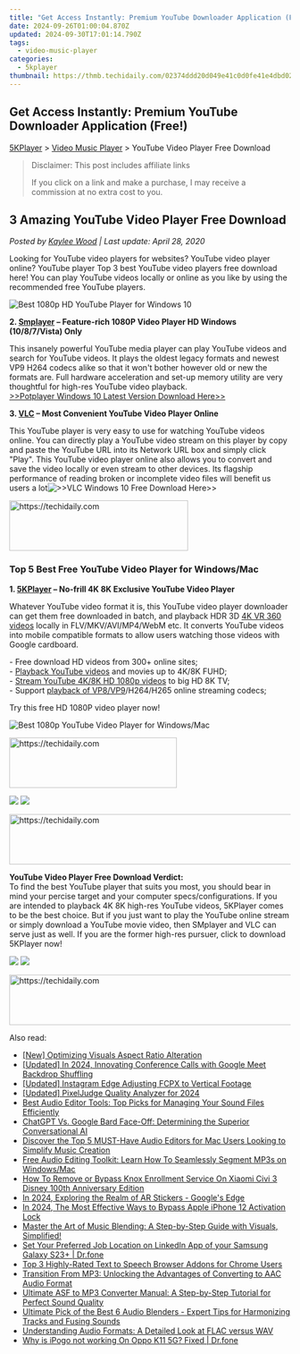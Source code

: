 ```yaml
---
title: "Get Access Instantly: Premium YouTube Downloader Application (Free!)"
date: 2024-09-26T01:00:04.870Z
updated: 2024-09-30T17:01:14.790Z
tags:
  - video-music-player
categories:
  - 5kplayer
thumbnail: https://thmb.techidaily.com/02374ddd20d049e41c0d0fe41e4dbd023d73e596f3add5f5b8f6d266eddb08ec.png
---
```


## Get Access Instantly: Premium YouTube Downloader Application (Free!)

[5KPlayer](https://tools.techidaily.com/5kplayer/products/) \> [Video Music Player](https://tools.techidaily.com/5kplayer/video-music-player/) \> YouTube Video Player Free Download

>  Disclaimer: This post includes affiliate links
>
>  If you click on a link and make a purchase, I may receive a commission at no extra cost to you.
>

## 3 Amazing YouTube Video Player Free Download

 _Posted by [Kaylee Wood](https://www.quora.com/profile/Amanda-Hu-21) | Last update: April 28, 2020_

Looking for YouTube video players for websites? YouTube video player online? YouTube player Top 3 best YouTube video players free download here! You can play YouTube videos locally or online as you like by using the recommended free YouTube players.

![Best 1080p HD YouTube Player for Windows 10](https://www.5kplayer.com/video-music-player/img/5kp-1080p-video-player-zjy-002.png) 

**2\. [Smplayer](http://smplayer.sourceforge.net/) – Feature-rich 1080P Video Player HD Windows (10/8/7/Vista) Only** 

This insanely powerful YouTube media player can play YouTube videos and search for YouTube videos. It plays the oldest legacy formats and newest VP9 H264 codecs alike so that it won't bother however old or new the formats are. Full hardware acceleration and set-up memory utility are very thoughtful for high-res YouTube video playback.  
[\>>Potplayer Windows 10 Latest Version Download Here>>](https://tools.techidaily.com/5kplayer/video-music-player/)

**3\. [VLC](http://www.videolan.org/vlc/index.html) – Most Convenient YouTube Video Player Online** 

This YouTube player is very easy to use for watching YouTube videos online. You can directly play a YouTube video stream on this player by copy and paste the YouTube URL into its Network URL box and simply click "Play". This YouTube video player online also allows you to convert and save the video locally or even stream to other devices. Its flagship performance of reading broken or incomplete video files will benefit us users a lot![\>>VLC Windows 10 Free Download Here>>](https://tools.techidaily.com/5kplayer/video-music-player/)

<!-- affiliate ads begin -->
<a href="https://wigfever.sjv.io/c/5597632/2014848/22899" target="_top" id="2014848">
  <img src="//a.impactradius-go.com/display-ad/22899-2014848" border="0" alt="https://techidaily.com" width="320" height="90"/>
</a>
<img height="0" width="0" src="https://wigfever.sjv.io/i/5597632/2014848/22899" style="position:absolute;visibility:hidden;" border="0" />
<!-- affiliate ads end -->

### Top 5 Best Free YouTube Video Player for Windows/Mac

**1\. [5KPlayer](https://tools.techidaily.com/5kplayer/products/) – No-frill 4K 8K Exclusive YouTube Video Player** 

Whatever YouTube video format it is, this YouTube video player downloader can get them free downloaded in batch, and playback HDR 3D [4K VR 360 videos](https://tools.techidaily.com/5kplayer/youtube-download/) locally in FLV/MKV/AVI/MP4/WebM etc. It converts YouTube videos into mobile compatible formats to allow users watching those videos with Google cardboard. 

\- Free download HD videos from 300+ online sites;  
\- [Playback YouTube videos](https://tools.techidaily.com/5kplayer/video-music-player/) and movies up to 4K/8K FUHD;  
\- [Stream YouTube 4K/8K HD 1080p videos](https://tools.techidaily.com/5kplayer/airplay/) to big HD 8K TV;  
\- Support [playback of VP8/VP9](https://tools.techidaily.com/5kplayer/video-music-player/)/H264/H265 online streaming codecs;

Try this free HD 1080P video player now!

![Best 1080p YouTube Video Player for Windows/Mac](https://www.5kplayer.com/video-music-player/img/youtube-0119-01.png) 

<!-- affiliate ads begin -->
<a href="https://aligracehair.sjv.io/c/5597632/1902304/19272" target="_top" id="1902304">
  <img src="//a.impactradius-go.com/display-ad/19272-1902304" border="0" alt="https://techidaily.com" width="300" height="90"/>
</a>
<img height="0" width="0" src="https://aligracehair.sjv.io/i/5597632/1902304/19272" style="position:absolute;visibility:hidden;" border="0" />
<!-- affiliate ads end -->

[![](https://www.5kplayer.com/video-music-player/../button/freedownwhitewin.png)](https://tools.techidaily.com/5kplayer/products/) [![](https://www.5kplayer.com/video-music-player/../button/freedownbackmac.png)](https://tools.techidaily.com/5kplayer/products/) 

<!-- affiliate ads begin -->
<a href="https://appsumo.8odi.net/c/5597632/2037475/7443" target="_top" id="2037475">
  <img src="//a.impactradius-go.com/display-ad/7443-2037475" border="0" alt="https://techidaily.com" width="728" height="90"/>
</a>
<img height="0" width="0" src="https://appsumo.8odi.net/i/5597632/2037475/7443" style="position:absolute;visibility:hidden;" border="0" />
<!-- affiliate ads end -->

**YouTube Video Player Free Download Verdict:**  
To find the best YouTube player that suits you most, you should bear in mind your percise target and your computer specs/configurations. If you are intended to playback 4K 8K high-res YouTube videos, 5KPlayer comes to be the best choice. But if you just want to play the YouTube online stream or simply download a YouTube movie video, then SMplayer and VLC can serve just as well. If you are the former high-res pursuer, click to download 5KPlayer now!

[![](https://www.5kplayer.com/video-music-player/../button/freedownwhitewin.png)](https://tools.techidaily.com/5kplayer/products/) [![](https://www.5kplayer.com/video-music-player/../button/freedownbackmac.png)](https://tools.techidaily.com/5kplayer/products/)

<!-- affiliate ads begin -->
<a href="https://ephamedtechinc.pxf.io/c/5597632/2137208/26400" target="_top" id="2137208">
  <img src="//a.impactradius-go.com/display-ad/26400-2137208" border="0" alt="https://techidaily.com" width="728" height="90"/>
</a>
<img height="0" width="0" src="https://ephamedtechinc.pxf.io/i/5597632/2137208/26400" style="position:absolute;visibility:hidden;" border="0" />
<!-- affiliate ads end -->

<ins class="adsbygoogle"
     style="display:block"
     data-ad-format="autorelaxed"
     data-ad-client="ca-pub-7571918770474297"
     data-ad-slot="1223367746"></ins>

<ins class="adsbygoogle"
     style="display:block"
     data-ad-client="ca-pub-7571918770474297"
     data-ad-slot="8358498916"
     data-ad-format="auto"
     data-full-width-responsive="true"></ins>

<span class="atpl-alsoreadstyle">Also read:</span>
<div><ul>
<li><a href="https://extra-skills.techidaily.com/new-optimizing-visuals-aspect-ratio-alteration/"><u>[New] Optimizing Visuals Aspect Ratio Alteration</u></a></li>
<li><a href="https://screen-video-capture.techidaily.com/updated-in-2024-innovating-conference-calls-with-google-meet-backdrop-shuffling/"><u>[Updated] In 2024, Innovating Conference Calls with Google Meet Backdrop Shuffling</u></a></li>
<li><a href="https://instagram-videos.techidaily.com/updated-instagram-edge-adjusting-fcpx-to-vertical-footage/"><u>[Updated] Instagram Edge Adjusting FCPX to Vertical Footage</u></a></li>
<li><a href="https://video-capture.techidaily.com/updated-pixeljudge-quality-analyzer-for-2024/"><u>[Updated] PixelJudge Quality Analyzer for 2024</u></a></li>
<li><a href="https://media-tips.techidaily.com/best-audio-editor-tools-top-picks-for-managing-your-sound-files-efficiently/"><u>Best Audio Editor Tools: Top Picks for Managing Your Sound Files Efficiently</u></a></li>
<li><a href="https://tech-revival.techidaily.com/chatgpt-vs-google-bard-face-off-determining-the-superior-conversational-ai/"><u>ChatGPT Vs. Google Bard Face-Off: Determining the Superior Conversational AI</u></a></li>
<li><a href="https://media-tips.techidaily.com/discover-the-top-5-must-have-audio-editors-for-mac-users-looking-to-simplify-music-creation/"><u>Discover the Top 5 MUST-Have Audio Editors for Mac Users Looking to Simplify Music Creation</u></a></li>
<li><a href="https://media-tips.techidaily.com/free-audio-editing-toolkit-learn-how-to-seamlessly-segment-mp3s-on-windowsmac/"><u>Free Audio Editing Toolkit: Learn How To Seamlessly Segment MP3s on Windows/Mac</u></a></li>
<li><a href="https://unlock-android.techidaily.com/how-to-remove-or-bypass-knox-enrollment-service-on-xiaomi-civi-3-disney-100th-anniversary-edition-by-drfone-android/"><u>How To Remove or Bypass Knox Enrollment Service On Xiaomi Civi 3 Disney 100th Anniversary Edition</u></a></li>
<li><a href="https://some-knowledge.techidaily.com/in-2024-exploring-the-realm-of-ar-stickers-googles-edge/"><u>In 2024, Exploring the Realm of AR Stickers - Google's Edge</u></a></li>
<li><a href="https://activate-lock.techidaily.com/in-2024-the-most-effective-ways-to-bypass-apple-iphone-12-activation-lock-by-drfone-ios/"><u>In 2024, The Most Effective Ways to Bypass Apple iPhone 12 Activation Lock</u></a></li>
<li><a href="https://media-tips.techidaily.com/1723620208633-master-the-art-of-music-blending-a-step-by-step-guide-with-visuals-simplified/"><u>Master the Art of Music Blending: A Step-by-Step Guide with Visuals, Simplified!</u></a></li>
<li><a href="https://location-social.techidaily.com/set-your-preferred-job-location-on-linkedin-app-of-your-samsung-galaxy-s23plus-drfone-by-drfone-virtual-android/"><u>Set Your Preferred Job Location on LinkedIn App of your Samsung Galaxy S23+ | Dr.fone</u></a></li>
<li><a href="https://media-tips.techidaily.com/top-3-highly-rated-text-to-speech-browser-addons-for-chrome-users/"><u>Top 3 Highly-Rated Text to Speech Browser Addons for Chrome Users</u></a></li>
<li><a href="https://media-tips.techidaily.com/transition-from-mp3-unlocking-the-advantages-of-converting-to-aac-audio-format/"><u>Transition From MP3: Unlocking the Advantages of Converting to AAC Audio Format</u></a></li>
<li><a href="https://media-tips.techidaily.com/ultimate-asf-to-mp3-converter-manual-a-step-by-step-tutorial-for-perfect-sound-quality/"><u>Ultimate ASF to MP3 Converter Manual: A Step-by-Step Tutorial for Perfect Sound Quality</u></a></li>
<li><a href="https://media-tips.techidaily.com/ultimate-pick-of-the-best-6-audio-blenders-expert-tips-for-harmonizing-tracks-and-fusing-sounds/"><u>Ultimate Pick of the Best 6 Audio Blenders - Expert Tips for Harmonizing Tracks and Fusing Sounds</u></a></li>
<li><a href="https://media-tips.techidaily.com/understanding-audio-formats-a-detailed-look-at-flac-versus-wav/"><u>Understanding Audio Formats: A Detailed Look at FLAC versus WAV</u></a></li>
<li><a href="https://android-pokemon-go.techidaily.com/why-is-ipogo-not-working-on-oppo-k11-5g-fixed-drfone-by-drfone-virtual-android/"><u>Why is iPogo not working On Oppo K11 5G? Fixed | Dr.fone</u></a></li>
</ul></div>

